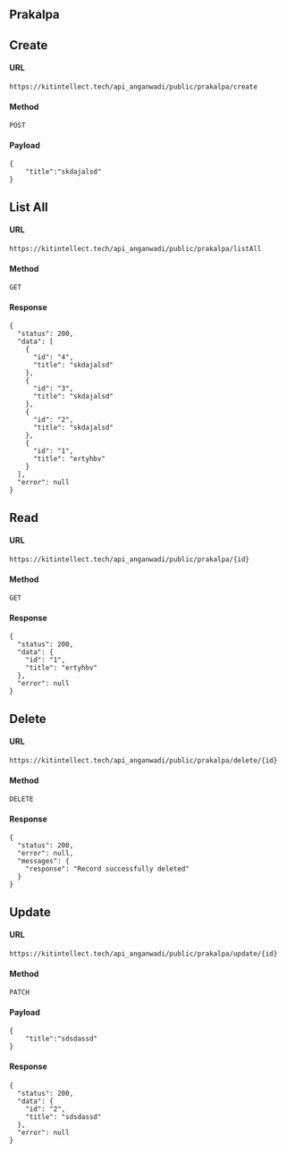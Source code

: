 ## Prakalpa
## Create 
#### URL
```
https://kitintellect.tech/api_anganwadi/public/prakalpa/create
```
#### Method
```
POST
```
#### Payload
```
{
    "title":"skdajalsd"
}
```

## List All
#### URL
```
https://kitintellect.tech/api_anganwadi/public/prakalpa/listAll
```
#### Method
```
GET
```
#### Response
```
{
  "status": 200,
  "data": [
    {
      "id": "4",
      "title": "skdajalsd"
    },
    {
      "id": "3",
      "title": "skdajalsd"
    },
    {
      "id": "2",
      "title": "skdajalsd"
    },
    {
      "id": "1",
      "title": "ertyhbv"
    }
  ],
  "error": null
}
```
## Read
#### URL
```
https://kitintellect.tech/api_anganwadi/public/prakalpa/{id}
```
#### Method
```
GET
```
#### Response 
```
{
  "status": 200,
  "data": {
    "id": "1",
    "title": "ertyhbv"
  },
  "error": null
}
```
## Delete
#### URL
```
https://kitintellect.tech/api_anganwadi/public/prakalpa/delete/{id}
```
#### Method
```
DELETE
```
#### Response
```
{
  "status": 200,
  "error": null,
  "messages": {
    "response": "Record successfully deleted"
  }
}
```
## Update
#### URL
```
https://kitintellect.tech/api_anganwadi/public/prakalpa/update/{id}
```
#### Method
```
PATCH
```
#### Payload
```
{
    "title":"sdsdassd"
}
```
#### Response
```
{
  "status": 200,
  "data": {
    "id": "2",
    "title": "sdsdassd"
  },
  "error": null
}
```
